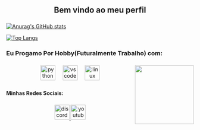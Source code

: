<br clear="both">

<h2 align="center">Bem vindo ao meu perfil</h2>

###


###

[![Anurag's GitHub stats](https://github-readme-stats.vercel.app/api?username=Yokiokks)](https://github.com/anuraghazra/github-readme-stats)
  
[![Top Langs](https://github-readme-stats.vercel.app/api/top-langs/?username=Yokiokks)](https://github.com/anuraghazra/github-readme-stats)
</div>

###

<h3 align="left">Eu Progamo Por Hobby(Futuralmente Trabalho) com:</h3>

###

<img align="right" height="158" src="https://media.tenor.com/t3dLLNaI50oAAAAe/cat-cats.png"  />

###

<div align="center">
  <img src="https://cdn.jsdelivr.net/gh/devicons/devicon/icons/python/python-original.svg" height="40" alt="python logo"  />
  <img width="12" />
  <img src="https://skillicons.dev/icons?i=vscode" height="40" alt="vscode logo"  />
  <img width="12" />
  <img src="https://skillicons.dev/icons?i=linux" height="40" alt="linux logo"  />
</div>

###

<h4 align="left">Minhas Redes Sociais:</h4>

###

<div align="center">
  <a href="Yokiokks" target="_blank">
    <img src="https://img.shields.io/static/v1?message=Discord&logo=discord&label=&color=7289DA&logoColor=white&labelColor=&style=for-the-badge" height="40" alt="discord logo"  />
  </a>
  <a href="https://www.youtube.com/@Yokiokks" target="_blank">
    <img src="https://img.shields.io/static/v1?message=Youtube&logo=youtube&label=&color=FF0000&logoColor=white&labelColor=&style=for-the-badge" height="40" alt="youtube logo"  />
  </a>
</div>

###



###
